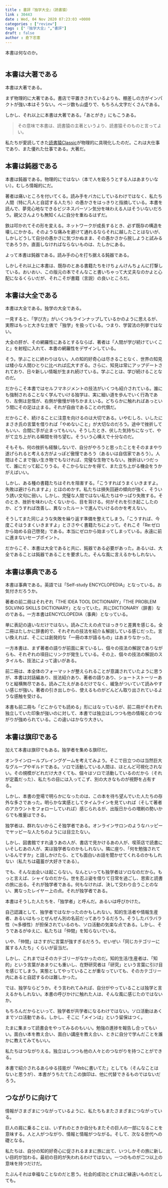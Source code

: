 ```yaml
---
title : 書評『独学大全』（読書猿）
link : 30443
date : Wed, 04 Nov 2020 07:23:03 +0000
categories : ["review"]
tags : ["『独学大全』","書評"]
draft : false
author : 倉下忠憲
---
```


本書は何なのか。

<p style="text-align: center;"><a href="http://www.amazon.co.jp/exec/obidos/ASIN/B08DR7YL5J/rashita1000-22/ref=nosim/" target="_blank" rel="noopener noreferrer" name="amazletlink"><img class="aligncenter" style="border: none;" src="https://m.media-amazon.com/images/I/513QQeMY4zL._SY346_.jpg" alt="" /></a></p>

<h2>本書は大著である</h2>

本書は大著である。

まず物理的に大著である。書店で平置きされているよりも、棚差しの方がインパクトが強い本はそうない。ページ数も山盛りで、もちろん文字だくさんである。

しかし、それ以上に本書は大著である。「あとがき」にもこうある。

<blockquote>
その意味で本書は、読書猿の主著というより、読書猿そのものと言ってよい。
</blockquote>

私たちが愛読してきた<a href="https://readingmonkey.blog.fc2.com/">読書猿Classic</a>が物理的に具現化したのだ。これは大仕事であり、また優れた仕事である。大著だ。

<h2>本書は鈍器である</h2>

本書は鈍器である。物理的にではない（本で人を殴ろうとする人はあまりいない）。むしろ情報的にだ。

著者は痛いところを付いてくる。読み手をバカにしているわけではなく、私たち人間（特に凡人と自認する人たち）の愚かさをはっきりと指摘している。本書を読んで、夢見心地なできるビジネスパーソン気分を味わえる人はそういないだろう。親父さんよりも無知くんに自分を重ねるはずだ。

鉄は叩かれてその形を変える。ネットワークが成長するとき、必ず既存の構造を壊しにかかる。そのような痛みを避けて通れるならそれに越したことはないが、しかしどうして自分の愚かさに気づかぬまま、その愚かさから脱しようと試みるであろうか。直面しなければならないものは、たしかにある。

よって本書は鈍器である。読み手の心を打ち据える鈍器である。

しかしそれ以上に本書は、既存のとある書籍たちをけちょんけんちょんに打撃している。おいおい、この版元の本でそんなこと書いちゃって大丈夫なのかよと心配になるくらいだが、それこそが書籍（言説）の良いところだ。

<h2>本書は大全である</h2>

本書は大全である。独学の大全である。

一見すると、「学び方」がいくつもラインナップしているかのように思えるが、実際はもっと大きな土俵で「独学」を扱っている。つまり、学習法の列挙ではない。

大全の肝が、その網羅性にあるとするならば、著者は「人間が学び続けていくこと」を射程に入れて、本書の網羅性をデザインしている。

そう。学ぶことに終わりはない。人の知的好奇心は尽きることなく、世界の知見は矮小な人間ひとりに比べれば広大すぎる。さらに、知見は常にアップデートされており、日々新しい情報が生まれ続けている。学ぶことは、学び続けることなのだ。

だからこそ本書ではセルフマネジメントの技法がいくつも紹介されている。誰にも強制されることなく学んでいける独学は、実に細い道を歩んでいく行為であり、左側は怠惰が、右側が傲慢が待ちかまえいる。どちらかに触れればあっという間にその足は止まる。それが自由であることの代償だ。

だからこそ、続けることに注意を向けるのは大切である。いやむしろ、いしたにまさき氏の言葉を借りれば「やめないこと」が大切なのだろう。途中で挫折してもいい、合間に手が止まってもいい。そうしたとき、伏した気持ちになって、やがて立ち上がれる瞬間を待ち望む。そういう心構えで十分なのだ。

そもそも、何の挫折も経験しないで、自分がやろうと思ったことをそのままやり遂げられると考える方がよっぽど傲慢であろう（あるいは自信家であろう）。人間はそこまで強い生き物でもなければ、完璧な生物でもない。挫折はいつだって、誰にだって起こりうる。そこからなにかを得て、また立ち上がる機会をうかがえばいい。

しかし、ある種の書籍たちはそれを阻害する。「こうすればうまくいきますよ。失敗は避けられますよ」とほのめかす。私たちは損失回避の傾向が強く、そういう誘い文句に弱い。しかし、完璧な人間ではない私たちはやっぱり失敗する。そのとき、挫折を味わいたくないから、目を背ける。何がそれを引き起こしたのか、どうすれば改善し、異なったルートで進んでいけるのかを考えない。

そうしてまた同じような失敗を繰り返す準備を整えてしまう。「こうすれば、今度こそはうまくいきますよ」とささやく書籍たちによって。それこそ「Re:ゼロから始める自己啓発」である。本当にゼロから始まってしまっている。永遠に前に進まないセーブポイント。

だからこそ、本書は大全であると共に、鈍器である必要があった。あるいは、大全であることは鈍器であることを要求した。そんな風に言えるかもしれない。

<h2>本書は事典である</h2>

本書は事典である。英語では「Self-study ENCYCLOPEDIA」となっている。お気付きだろうか。

著者の前二冊はそれぞれ「THE IDEA TOOL DICTIONARY」「THE PROBLEM SOLVING SKILLS DICTIONARY」となっていた。共にDICTIONARY（辞書）なのである。一方本書はENCYCLOPEDIA（事典）となっている。

単に表記の違いなだけではない。読みごたえの点ではっきりと差異を感じる。全二冊はたしかに辞書的で、それぞれの技法を紹介＆解説している感じだった。言い換えれば、そこには創発的な「一冊の本が語るもの」はあまりなかった。

一方本書は、まず著者の語りが前面に来ているし、個々の技法の解説でありながらも、それぞれの項目にリンクが発生している。その上、個々の技法の解説のスタイルも、技法によって違いがある。

前二冊は、本全体のフォーマットが整えられることが意識されていたように思うが、本書は対話編あり、技法紹介あり、著者の語りあり、ショートストーリーありと縦横無尽である。読みごたえがあるだけでなく、緩急がついていて読みやすい感じが強い。著者の引き出しから、使えるものがどんどん取り出されているような感触を受ける。

本書も前二冊も「どこからでも読める」形にはなっているが、前二冊がそれぞれ独立していた印象が強いのに対して、本書では独立はしつつも他の情報とのつながりが強められている。この違いはかなり大きい。

<h2>本書は旗印である</h2>

加えて本書は旗印でもある。独学者を集める旗印だ。

オンラインロールプレイングゲームを考えてみよう。そこで目立つのは当然巨大なグループやギルドである。ソロで活動している人間は、ほとんど可視化されない。その規模がどれだけ大きくても、個々はソロで活動しているのだから（それが定義だった）、私たちの目には入ってこず、別の大きなものが視野を占有する。

しかし、本書の登場で明らかになったのは、この本を待ち望んでいた人たちの存外な多さであった。明らかな実感としてタイムラインを見ていれば（そして著者のアカウントをフォローしていれば）感じられるが、出版日からの増刷の勢いからでも推量はできる。

独学者は、群れないからこそ独学者である。オンラインサロンのようなハッピーでヤッピーな人たちのようには目立たない。

しかし、図書館ですれ違うあの人が、書店で見かけるあの人が、喫茶店で読書にいそしむあの人が、実は独学者なのかもしれない。隣に座り、「何を勉強されているんですか」と話しかけたら、とても面白いお話を聞かせてくれるのかもしれない（私たちは蘊蓄が大好きである）。

でも、そんな出会いは起こらない。なんといっても独学者はソロなのだから。もっと言えば、シャイなのだから。世を忍ぶ姿を借りて日常を過ごし、思索と読書の旅に出る。それが独学者である。何もなければ、決して交わり合うことのない、異なったレイヤー上の点。それが独学者である。

本書はそうした人たちを、「独学者」と呼んだ。あるいは呼びかけた。

自己認識として、独学者ではなかったのかもしれない。知的生活者や情報生産者、あるいはもっとぜんぜん別の名前だってありうるだろう。そうしたバラバラ性（≒多様性）が担保されているのも、ソロ活動の気楽な点である。しかし、そうであるがゆえに、私たちは「仲間」を知らないでいる。

いや、「仲間」はさすがに言葉が強すぎるだろう。せいぜい「同じカテゴリーに属する人たち」くらいが妥当だ。

しかし、これまではそのカテゴリーがなかったのだ。知的生活/生産者は、「知的」という言葉があまりにも重いし、在野研究者は「研究」という言葉に引け目を感じてしまう。実態としてやっていることが重なっていても、そのカテゴリー内にあると自認するのは難しかった。

では、独学ならどうか。そう言われてみれば、自分がやっていることは独学と言えるかもしれない。本書の呼びかけに触れた人は、そんな風に感じたのではないか。

もちろんだからといって、独学者が共学者になるわけではない。ソロ活動はあくまでソロ活動である。しかし、そこに「メインは」という留保はつく。

たまに集まって読書会をやってみるのもいい。勉強の進捗を報告し合ってもいい。面白い本を教え合い、面白い講座を教え合い、ときに自分で学んだことを誰かに教えてみてもいい。

私たちはつながりえる。独立はしつつも他の人々とのつながりを持つことができる。

本書で紹介されるあらゆる技能が「Webに書いてた」としても（そんなことはないと思うが）、本書がうちたてたこの旗印は、他に代替できるものではないだろう。

<h2>つながりに向けて</h2>

情報がさまざまにつながっているように、私たちもまたさまざまにつながっている。

巨人の肩に乗ることは、いずれのときか自分もまたその巨人の一部になることを意味する。人と人がつながり、情報と情報がつながる。そして、次なる世代への礎となる。

私たちは、自分の知的好奇心に促されるままに旅に出て、いつしかその旅に新しい目的が加わる。最初の目的が失われるわけではない。一つのものが二つ以上の意味を持つだけだ。

たぶんそれは幸福なことなのだと思う。社会的成功とどれほど縁遠いものだとしても。